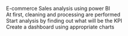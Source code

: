 E-commerce Sales analysis using power BI <br>
At first, cleaning and processing are performed <br>
Start analysis by finding out what will be the KPI <br>
Create a dashboard using appropriate charts 
